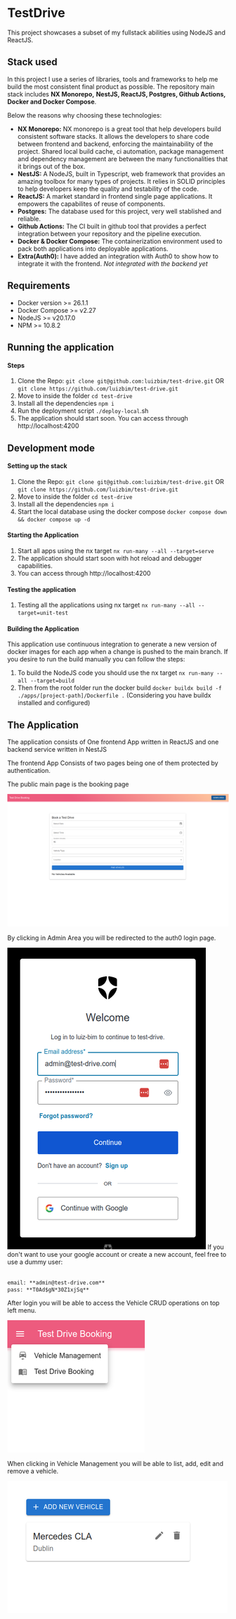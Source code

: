 # TestDrive

This project showcases a subset of my fullstack abilities using NodeJS and ReactJS.

## Stack used

In this project I use a series of libraries, tools and frameworks to help me build the most consistent final product as possible. The repository main stack includes **NX Monorepo,** **NestJS, ReactJS, Postgres, Github Actions, Docker and Docker Compose**.

Below the reasons why choosing these technologies:

- **NX Monorepo:** NX monorepo is a great tool that help developers build consistent software stacks. It allows the developers to share code between frontend and backend, enforcing the maintainability of the project. Shared local build cache, ci automation, package management and dependency management are between the many functionalities that it brings out of the box.
- **NestJS:** A NodeJS, built in Typescript, web framework that provides an amazing toolbox for many types of projects. It relies in SOLID principles to help developers keep the quality and testability of the code.
- **ReactJS:** A market standard in frontend single page applications. It empowers the capabilites of reuse of components.
- **Postgres:** The database used for this project, very well stablished and reliable.
- **Github Actions:** The CI built in github tool that provides a perfect integration between your repository and the pipeline execution.
- **Docker & Docker Compose:** The containerization environment used to pack both applications into deployable applications.
- **Extra(Auth0):** I have added an integration with Auth0 to show how to integrate it with the frontend. *Not integrated with the backend yet*

## Requirements

- Docker version >= 26.1.1
- Docker Compose >= v2.27
- NodeJS >= v20.17.0
- NPM >= 10.8.2

## Running the application

#### Steps

1. Clone the Repo: `git clone git@github.com:luizbim/test-drive.git` OR `git clone https://github.com/luizbim/test-drive.git`
2. Move to inside the folder  `cd test-drive`
3. Install all the dependencies `npm i`
4. Run the deployment script `./deploy-local`.sh
5. The application should start soon. You can access through http://localhost:4200

## Development mode

#### Setting up the stack

1. Clone the Repo: `git clone git@github.com:luizbim/test-drive.git` OR `git clone https://github.com/luizbim/test-drive.git`
2. Move to inside the folder  `cd test-drive`
3. Install all the dependencies `npm i`
4. Start the local database using the docker compose `docker compose down && docker compose up -d`

#### Starting the Application

1. Start all apps using the nx target `nx run-many --all --target=serve`
2. The application should start soon with hot reload and debugger capabilities.
3. You can access through http://localhost:4200

#### Testing the application

1. Testing all the applications using nx target `nx run-many --all --target=unit-test`

#### Building the Application

This application use continuous integration to generate a new version of docker images for each app when a change is pushed to the main branch. If you desire to run the build manually you can follow the steps:

1. To build the NodeJS code you should use the nx target `nx run-many --all --target=build`
2. Then from the root folder run the docker build `docker buildx build -f ./apps/[project-path]/Dockerfile .` (Considering you have buildx installed and configured)

## The Application

The application consists of One frontend App written in ReactJS and one backend service written in NestJS

The frontend App Consists of two pages being one of them protected by authentication.

The public main page is the booking page

![1727951592932](image/README/1727951592932.png)

By clicking in Admin Area you will be redirected to the auth0 login page.

![1727951827684](image/README/1727951827684.png)
If you don't want to use your google account or create a new account, feel free to use a dummy user:

```

email: **admin@test-drive.com**
pass: **T0Ad$gN*30Z1xjSq**
```

After login you will be able to access the Vehicle CRUD operations on top left menu.

![1727951771225](image/README/1727951771225.png)

When clicking in Vehicle Management you will be able to list, add, edit and remove a vehicle.

![1727951964811](image/README/1727951964811.png)
